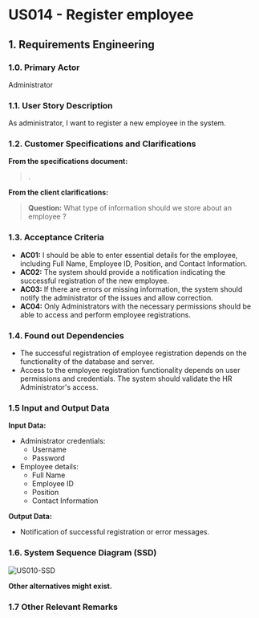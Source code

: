 # US014 - Register employee

## 1. Requirements Engineering

### 1.0. Primary Actor
Administrator

### 1.1. User Story Description

As administrator, I want to register a new employee in the system.

### 1.2. Customer Specifications and Clarifications

**From the specifications document:**

> .

**From the client clarifications:**
> **Question:** What type of information should we store about an employee ?

### 1.3. Acceptance Criteria

* **AC01:** I should be able to enter essential details for the employee, including Full Name, Employee ID, Position, and Contact Information.
* **AC02:** The system should provide a notification indicating the successful registration of the new employee.
* **AC03:** If there are errors or missing information, the system should notify the administrator of the issues and allow correction.
* **AC04:** Only Administrators with the necessary permissions should be able to access and perform employee registrations.

### 1.4. Found out Dependencies

* The successful registration of employee registration depends on the functionality of the database and server.
* Access to the employee registration functionality depends on user permissions and credentials. The system should validate the HR Administrator's access.


### 1.5 Input and Output Data

**Input Data:**

* Administrator credentials:
    * Username
    * Password
* Employee details:
    * Full Name
    * Employee ID
    * Position
    * Contact Information

**Output Data:**

* Notification of successful registration or error messages.


### 1.6. System Sequence Diagram (SSD)

![US010-SSD](/Users/nunocastro/JavaProjects/UpSkill/2024/sns-base/doc/use-cases/uc010/requirements/png/us010-SSD-System_Sequence_Diagram__SSD_.png)

**Other alternatives might exist.**

### 1.7 Other Relevant Remarks
